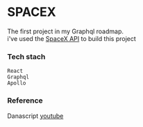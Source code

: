 # SPACEX
<div>
The first project in my Graphql roadmap.<br/>
i've used the <a href="https://api.spacex.land/graphql" >SpaceX API</a> to build this project
</div>

### Tech stach
```
React
Graphql
Apollo

```
### Reference
Danascript <a href="https://www.youtube.com/watch?v=6zjc7uvWTGk">youtube</a>
